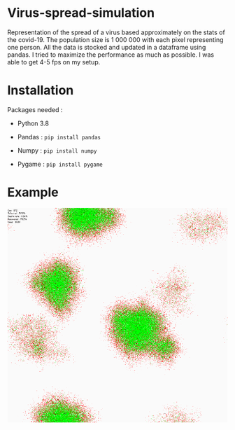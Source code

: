 # Virus-spread-simulation

Representation of the spread of a virus based approximately on the stats of the covid-19. The population size is 1 000 000 with each pixel representing one person. All the data is stocked and updated in a dataframe using pandas. I tried to maximize the performance as much as possible. I was able to get 4-5 fps on my setup.

# Installation

Packages needed :

* Python 3.8

* Pandas : `pip install pandas`

* Numpy : `pip install numpy`

* Pygame : `pip install pygame`

# Example 

![](example.gif)
